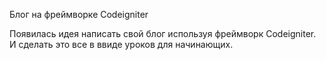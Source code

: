 Блог на фреймворке Codeigniter

Появилась идея написать свой блог используя фреймворк Codeigniter. И сделать это все в ввиде уроков для начинающих.